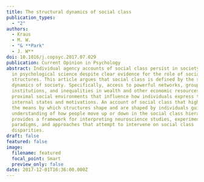 ```yaml
---
title: The structural dynamics of social class
publication_types:
  - "2"
authors:
  - Kraus
  - M. W.
  - "& **Park"
  - J. W**
doi: 10.1016/j.copsyc.2017.07.029
publication: Current Opinion in Psychology
abstract: Individual agency accounts of social class persist in society and even
  in psychological science despite clear evidence for the role of social
  structures. This article argues that social class is defined by the structural
  dynamics of society. Specifically, access to powerful networks, groups, and
  institutions, and inequalities in wealth and other economic resources shape
  proximal social environments that influence how individuals express their
  internal states and motivations. An account of social class that highlights
  the means by which structures shape and are shaped by individuals guides our
  understanding of how people move up or down in the social class hierarchy, and
  provides a framework for interpreting neuroscience studies, experimental
  paradigms, and approaches that attempt to intervene on social class
  disparities.
draft: false
featured: false
image:
  filename: featured
  focal_point: Smart
  preview_only: false
date: 2017-12-01T16:36:00.000Z
---
```


